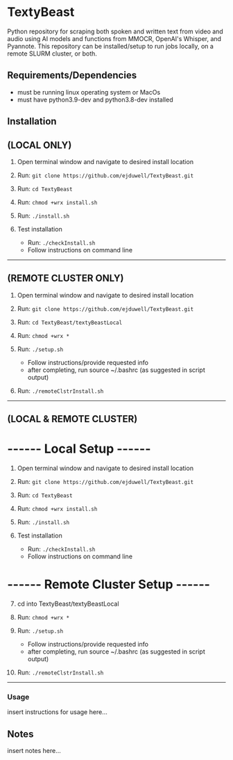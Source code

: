 # TextyBeast

Python repository for scraping both spoken and written text from video and audio using AI models and functions from MMOCR, OpenAI's Whisper, and Pyannote.
This repository can be installed/setup to run jobs locally, on a remote SLURM cluster, or both.

## Requirements/Dependencies
- must be running linux operating system or MacOs
- must have python3.9-dev and python3.8-dev installed

## Installation

(LOCAL ONLY)
------------------------------------------------------------------
1. Open terminal window and navigate to desired install location

2. Run:
   `git clone https://github.com/ejduwell/TextyBeast.git`

3. Run:
   `cd TextyBeast`

4. Run:
   `chmod +wrx install.sh`

5. Run:
   `./install.sh`

6. Test installation
    - Run:
      `./checkInstall.sh`
    - Follow instructions on command line
------------------------------------------------------------------

(REMOTE CLUSTER ONLY)
------------------------------------------------------------------
1. Open terminal window and navigate to desired install location

2. Run:
   `git clone https://github.com/ejduwell/TextyBeast.git`

4. Run:
   `cd TextyBeast/textyBeastLocal`

6. Run:
   `chmod +wrx *`

8. Run:
   `./setup.sh`
   - Follow instructions/provide requested info
   - after completing, run source ~/.bashrc (as suggested in script output)

6. Run:
   `./remoteClstrInstall.sh`
------------------------------------------------------------------

(LOCAL & REMOTE CLUSTER)
------------------------------------------------------------------
# ------ Local Setup ------ 
1. Open terminal window and navigate to desired install location

2. Run:
   `git clone https://github.com/ejduwell/TextyBeast.git`

3. Run:
   `cd TextyBeast`

4. Run:
   `chmod +wrx install.sh`

5. Run:
   `./install.sh`

6. Test installation
    - Run:
      `./checkInstall.sh`
    - Follow instructions on command line

# ------ Remote Cluster Setup ------
7. cd into TextyBeast/textyBeastLocal

8. Run:
   `chmod +wrx *`

9. Run:
   `./setup.sh`
   - Follow instructions/provide requested info
   - after completing, run source ~/.bashrc (as suggested in script output)

10. Run:
   `./remoteClstrInstall.sh`
------------------------------------------------------------------

### Usage
insert instructions for usage here...

## Notes

insert notes here...
